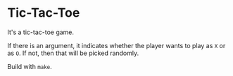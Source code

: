 # Tic-Tac-Toe

It's a tic-tac-toe game.

If there is an argument, it indicates whether the player wants to play as `X` or
as `O`. If not, then that will be picked randomly.

Build with `make`.
